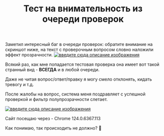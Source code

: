 ﻿---
title: "Тест на внимательность из очереди проверок"
se.owner.user_id: 562052
se.owner.display_name: "Amgarak"
se.owner.link: "https://ru.meta.stackoverflow.com/users/562052/amgarak"
se.link: "https://ru.meta.stackoverflow.com/questions/14257/%d0%a2%d0%b5%d1%81%d1%82-%d0%bd%d0%b0-%d0%b2%d0%bd%d0%b8%d0%bc%d0%b0%d1%82%d0%b5%d0%bb%d1%8c%d0%bd%d0%be%d1%81%d1%82%d1%8c-%d0%b8%d0%b7-%d0%be%d1%87%d0%b5%d1%80%d0%b5%d0%b4%d0%b8-%d0%bf%d1%80%d0%be%d0%b2%d0%b5%d1%80%d0%be%d0%ba"
se.question_id: 14257
se.post_type: question
---
<p>Заметил интересный баг в очереди проверок: обратите внимание на скриншот ниже, на текст с проверочным вопросом словно наложили эффект прозрачности.
<a href="https://i.sstatic.net/pBjjm4Af.jpg" rel="nofollow noreferrer"><img src="https://i.sstatic.net/pBjjm4Af.jpg" alt="введите сюда описание изображения" /></a></p>
<p>Всякий раз, как мне попадается тестовая проверка она имеет вот такой странный вид - <strong>ВСЕГДА</strong> и в любой очереди.</p>
<p>Даже не читая вопрос/ответ/правку я могу смело отклонять, кидать тревогу и т.д.</p>
<p>После жалобы на вопрос, система меня поздравляет с успешной проверкой и фильтр полупрозрачности слетает.</p>
<p><a href="https://i.sstatic.net/08fldgCY.jpg" rel="nofollow noreferrer"><img src="https://i.sstatic.net/08fldgCY.jpg" alt="введите сюда описание изображения" /></a></p>
<p>Сайт посещаю через - Chrome 124.0.6367.113</p>
<p>Как понимаю, так происходить не должно? 🤔</p>
